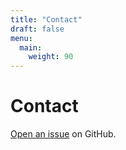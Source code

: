 ```yaml
---
title: "Contact"
draft: false
menu:
  main:
    weight: 90
---
```


# Contact

[Open an issue](https://github.com/kesewaAA/hugo-mock-landing-page-autodeployed/issues/new) on GitHub.
